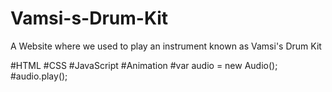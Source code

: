 # Vamsi-s-Drum-Kit
A Website where we used to play an instrument known as Vamsi's Drum Kit

#HTML
#CSS
#JavaScript
#Animation
#var audio = new Audio();
#audio.play();

